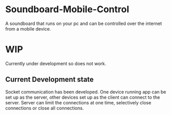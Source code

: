 # Soundboard-Mobile-Control
A soundboard that runs on your pc and can be controlled over the internet from a mobile device.

# WIP
Currently under development so does not work.

## Current Development state
Socket communication has been developed. 
One device running app can be set up as the server, other devices set up as the client can connect to the server. 
Server can limit the connections at one time, selectively close connections or close all connections.
